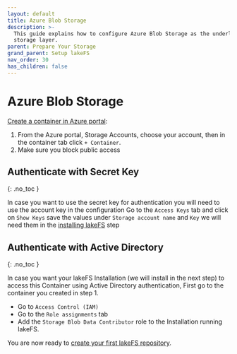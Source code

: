 ```yaml
---
layout: default
title: Azure Blob Storage
description: >-
  This guide explains how to configure Azure Blob Storage as the underlying
  storage layer.
parent: Prepare Your Storage
grand_parent: Setup lakeFS
nav_order: 30
has_children: false
---
```


# Azure Blob Storage

[Create a container in Azure portal](https://docs.microsoft.com/en-us/azure/storage/blobs/storage-quickstart-blobs-portal#create-a-container):

1. From the Azure portal, Storage Accounts, choose your account, then in the container tab click `+ Container`.
2. Make sure you block public access

## Authenticate with Secret Key

{: .no\_toc }

In case you want to use the secret key for authentication you will need to use the account key in the configuration Go to the `Access Keys` tab and click on `Show Keys` save the values under `Storage account name` and `Key` we will need them in the [installing lakeFS](https://github.com/treeverse/lakeFS/tree/b7c8b3f4ad69e73a5dc68d3168ee38f65fa57f15/docs/setup/storage/install.md) step

## Authenticate with Active Directory

{: .no\_toc }

In case you want your lakeFS Installation \(we will install in the next step\) to access this Container using Active Directory authentication, First go to the container you created in step 1.

* Go to `Access Control (IAM)`
* Go to the `Role assignments` tab
* Add the `Storage Blob Data Contributor` role to the Installation running lakeFS.

You are now ready to [create your first lakeFS repository](../create-repo.md).

